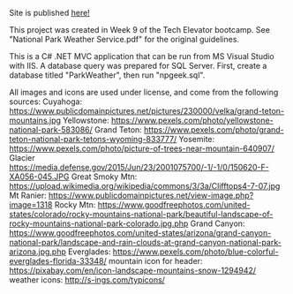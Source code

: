 Site is published [here!](http://npgeek-6.apphb.com/)

This project was created in Week 9 of the Tech Elevator bootcamp. See	"National Park Weather Service.pdf" for the original guidelines.

This is a C# .NET MVC application that can be run from MS Visual Studio with IIS. A database query was prepared for SQL Server. First, create a database titled "ParkWeather", then run "npgeek.sql".

All images and icons are used under license, and come from the following sources:
Cuyahoga: https://www.publicdomainpictures.net/pictures/230000/velka/grand-teton-mountains.jpg
Yellowstone: https://www.pexels.com/photo/yellowstone-national-park-583086/
Grand Teton: https://www.pexels.com/photo/grand-teton-national-park-tetons-wyoming-833777/
Yosemite: https://www.pexels.com/photo/picture-of-trees-near-mountain-640907/
Glacier https://media.defense.gov/2015/Jun/23/2001075700/-1/-1/0/150620-F-XA056-045.JPG
Great Smoky Mtn: https://upload.wikimedia.org/wikipedia/commons/3/3a/Clifftops4-7-07.jpg
Mt Ranier: https://www.publicdomainpictures.net/view-image.php?image=1318
Rocky Mtn: https://www.goodfreephotos.com/united-states/colorado/rocky-mountains-national-park/beautiful-landscape-of-rocky-mountains-national-park-colorado.jpg.php
Grand Canyon: https://www.goodfreephotos.com/united-states/arizona/grand-canyon-national-park/landscape-and-rain-clouds-at-grand-canyon-national-park-arizona.jpg.php
Everglades: https://www.pexels.com/photo/blue-colorful-everglades-florida-33348/
mountain icon for header: https://pixabay.com/en/icon-landscape-mountains-snow-1294942/
weather icons: http://s-ings.com/typicons/

